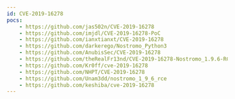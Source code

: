 ```yaml
---
id: CVE-2019-16278
pocs:
    - https://github.com/jas502n/CVE-2019-16278
    - https://github.com/imjdl/CVE-2019-16278-PoC
    - https://github.com/ianxtianxt/CVE-2019-16278
    - https://github.com/darkerego/Nostromo_Python3
    - https://github.com/AnubisSec/CVE-2019-16278
    - https://github.com/theRealFr13nd/CVE-2019-16278-Nostromo_1.9.6-RCE
    - https://github.com/Kr0ff/cve-2019-16278
    - https://github.com/NHPT/CVE-2019-16278
    - https://github.com/Unam3dd/nostromo_1_9_6_rce
    - https://github.com/keshiba/cve-2019-16278
---
```

